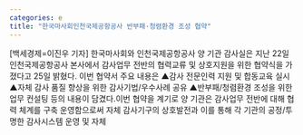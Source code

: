 ```yaml
---
categories: e
title: "한국마사회인천국제공항공사 반부패·청렴환경 조성 협약"
---
```

[백세경제=이진우 기자] 한국마사회와 인천국제공항공사 양 기관 감사실은 지난 22일 인천국제공항공사 본사에서 감사업무 전반의 협력교류 및 상호지원을 위한 협약식을 가졌다고 25일 밝혔다. 이번 협약서 주요 내용은 ▲감사 전문인력 지원 및 합동교육 실시 ▲자체 감사 품질 향상을 위한 감사기법/우수사례 공유 ▲반부패/청렴환경 조성을 위한 업무 컨설팅 등의 내용이 담겼다.이번 협약을 계기로 양 기관은 감사업무 전반에 대해 협력 체계를 구축 운영함으로써 자체 감사기구의 상호발전과 이를 통해 각 기관의 공정/투명한 감사시스템 운영 및 자체
